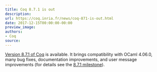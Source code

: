 ```yaml
---
title: Coq 8.7.1 is out
description:
url: https://coq.inria.fr/news/coq-871-is-out.html
date: 2017-12-15T00:00:00-00:00
preview_image:
authors:
- Coq
source:
---
```




<a href="https://coq.inria.fr/coq-87">Version 8.7.1 of Coq</a> is available. It brings compatibility with OCaml 4.06.0, many bug fixes, documentation improvements, and user message improvements (for details see the <a href="https://github.com/coq/coq/milestone/10?closed=1">8.7.1 milestone</a>).


 
